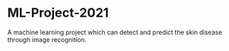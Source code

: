 # ML-Project-2021
A machine learning project which can detect and predict the skin disease through image recognition.
